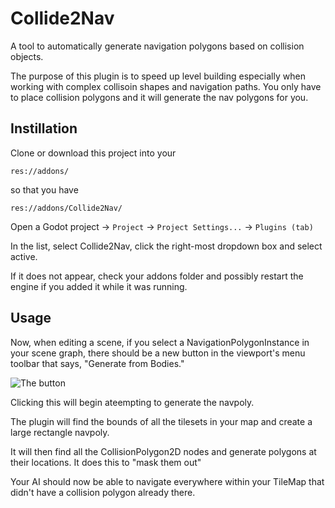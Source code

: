 # Collide2Nav

A tool to automatically generate navigation polygons based on collision objects.

The purpose of this plugin is to speed up level building especially when working with complex collisoin shapes and navigation paths. You only have to place collision polygons and it will generate the nav polygons for you.

## Instillation
Clone or download this project into your
```
res://addons/
```
so that you have
```
res://addons/Collide2Nav/
```
Open a Godot project -> `Project` -> `Project Settings...` -> `Plugins (tab)`

In the list, select Collide2Nav, click the right-most dropdown box and select active.

If it does not appear, check your addons folder and possibly restart the engine if you added it while it was running.

## Usage
Now, when editing a scene, if you select a NavigationPolygonInstance in your scene graph, there should be a new button in the viewport's menu toolbar that says, "Generate from Bodies."

![The button](https://i.imgur.com/jOvzmtZ.png)

Clicking this will begin ateempting to generate the navpoly.

The plugin will find the bounds of all the tilesets in your map and create a large rectangle navpoly.

It will then find all the CollisionPolygon2D nodes and generate polygons at their locations. It does this to "mask them out"

Your AI should now be able to navigate everywhere within your TileMap that didn't have a collision polygon already there.
